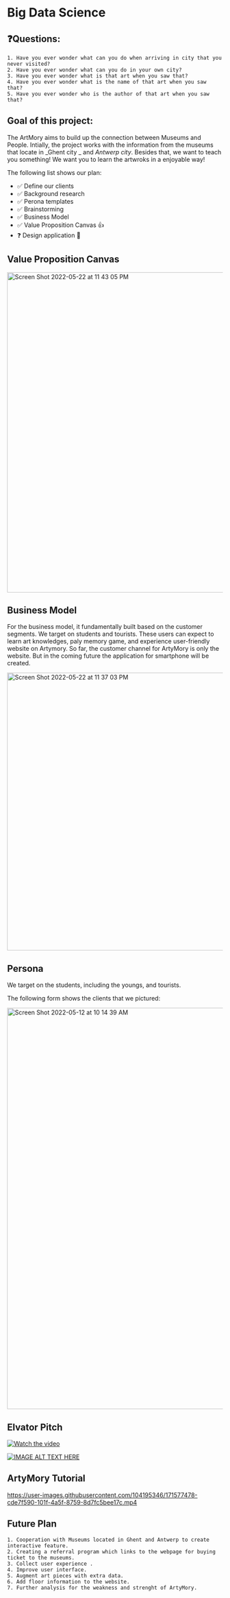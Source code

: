 # Big Data Science

## :question:Questions: 
```
1. Have you ever wonder what can you do when arriving in city that you never visited? 
2. Have you ever wonder what can you do in your own city? 
3. Have you ever wonder what is that art when you saw that? 
4. Have you ever wonder what is the name of that art when you saw that? 
5. Have you ever wonder who is the author of that art when you saw that? 
```

## Goal of this project:

The ArtMory aims to build up the connection between Museums and People. Intially, the project works with the information from the museums that locate in _Ghent city _ and _Antwerp city_. Besides that, we want to teach you something! We want you to learn the artwroks in a enjoyable way! 

The following list shows our plan:

- :white_check_mark: Define our clients
- :white_check_mark: Background research
- :white_check_mark: Perona templates
- :white_check_mark: Brainstorming 
- :white_check_mark: Business Model 
- :white_check_mark:  Value Proposition Canvas :+1:
- :question: Design application :tada:


## Value Proposition Canvas

<img width="747" alt="Screen Shot 2022-05-22 at 11 43 05 PM" src="https://user-images.githubusercontent.com/104195346/169717143-df5ed6e0-f30b-44cf-84c9-a49583afefd0.png">


## Business Model 

For the business model, it fundamentally built based on the customer segments. We target on students and tourists. These users can expect to learn art knowledges, paly memory game, and experience user-friendly website on Artymory. So far, the customer channel for ArtyMory is only the website. But in the coming future the application for smartphone will be created. 

<img width="648" alt="Screen Shot 2022-05-22 at 11 37 03 PM" src="https://user-images.githubusercontent.com/104195346/169716954-12fe081a-f818-46bd-98c0-ecb5ad043b0b.png">

## Persona

We target on the students, including the youngs, and tourists. 

The following form shows the clients that we pictured:

<img width="936" alt="Screen Shot 2022-05-12 at 10 14 39 AM" src="https://user-images.githubusercontent.com/104195346/169716283-b55a2219-94d7-44d6-ab93-c3be7b099f12.png">


## Elvator Pitch

[![Watch the video](https://img.youtube.com/vi/6yV--yTYjTE/maxresdefault.jpg)](https://youtu.be/6yV--yTYjTE) 

[![IMAGE ALT TEXT HERE](https://img.youtube.com/vi/6yV--yTYjTE/0.jpg)](https://youtu.be/6yV--yTYjTE) 


## ArtyMory Tutorial 


https://user-images.githubusercontent.com/104195346/171577478-cde7f590-101f-4a5f-8759-8d7fc5bee17c.mp4


## Future Plan

```
1. Cooperation with Museums located in Ghent and Antwerp to create interactive feature. 
2. Creating a referral program which links to the webpage for buying ticket to the museums. 
3. Collect user experience .
4. Improve user interface.
5. Augment art pieces with extra data. 
6. Add floor information to the website. 
7. Further analysis for the weakness and strenght of ArtyMory. 
```



